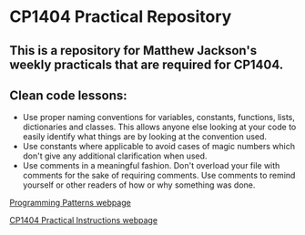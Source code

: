 # CP1404 Practical Repository

## This is a repository for Matthew Jackson's weekly practicals that are required for CP1404.

## Clean code lessons:

- Use proper naming conventions for variables, constants, functions, lists, dictionaries and classes. This allows anyone
  else looking
  at your code to easily identify what things are by looking at the convention used.
- Use constants where applicable to avoid cases of magic numbers which don't give any additional clarification when
  used.
- Use comments in a meaningful fashion. Don't overload your file with comments for the sake of requiring comments.
  Use comments to remind yourself or other readers of how or why something was done.

[Programming Patterns webpage](https://github.com/CP1404/Starter/wiki/Programming-Patterns)

[CP1404 Practical Instructions webpage](https://github.com/CP1404/Practicals)